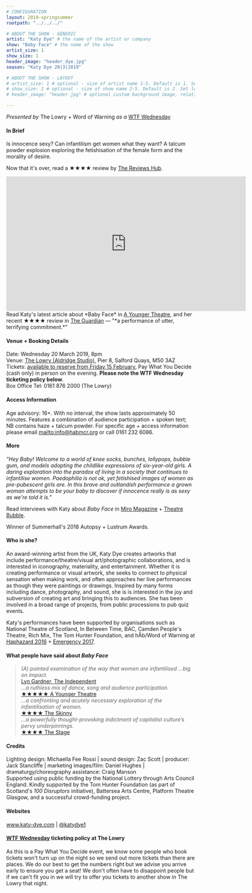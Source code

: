 ```yaml
---
# CONFIGURATION
layout: 2019-springsummer
rootpath: "../../../"

# ABOUT THE SHOW - GENERIC
artist: "Katy Dye" # the name of the artist or company
show: "Baby Face" # the name of the show
artist_size: 1
show_size: 1
header_image: "header_dye.jpg"    
season: "Katy Dye 20|3|2019"

# ABOUT THE SHOW - LAYOUT
# artist_size: 1 # optional - size of artist name 1-5. Default is 1. Set longer names to lower values
# show_size: 2 # optional - size of show name 2-5. Default is 2. Set longer names to lower values
# header_image: "header.jpg" # optional custom background image, relative to current page

---
```

*Presented by* The Lowry + Word of Warning *as a* <a href="http://thelowry.com/about-us/festivals-projects/take-a-risk/wtf-wednesday" target="_blank">WTF Wednesday</a>
         
#### In Brief      
Is innocence sexy? Can infantilism get women what they want? A talcum powder explosion exploring the fetishisation of the female form and the morality of desire.       
        
Now that it's over, read a ★★★★ review by <a href="http://www.thereviewshub.com/katy-dye-baby-face-the-lowry-salford" target="_blank">The Reviews Hub</a>.        
        
<iframe src="http://player.vimeo.com/video/319703157" width="640" height="360" frameborder="0" allowfullscreen></iframe><br>Read Katy's latest article about *Baby Face* in <a href="http://www.ayoungertheatre.com/wailing-kicking-crying-drooling-is-this-sexy-is-this-really-what-you-want" target="_blank">A Younger Theatre</a>, and her recent ★★★★ review in <a href="http://www.theguardian.com/stage/2019/mar/01/baby-face-review-terrifying-take-on-the-infantilisation-of-women-theatre-deli-sheffield" target="_blank">The Guardian</a> — "*a performance of utter, terrifying commitment.*"          
        
#### Venue + Booking Details           
Date: Wednesday 20 March 2019, 8pm        
Venue: <a href="http://thelowry.com/visit-lowry/how-to-get-here" target="_blank">The Lowry (Aldridge Studio)</a>, Pier 8, Salford Quays, M50 3AZ         
Tickets: <a href="http://www.thelowry.com/whats-on/wtf-wednesday-katy-dye-babyface" target="_blank">available to reserve from Friday 15 February</a>, Pay What You Decide (cash only) in person on the evening. **Please note the WTF Wednesday ticketing policy below**.          
Box Office Tel: 0161 876 2000 (The Lowry)          
          
#### Access Information        
Age advisory: 16+. With no interval, the show lasts approximately 50 minutes. Features a combination of audience participation + spoken text; NB contains haze + talcum powder. For specific age + access information please email <mailto:info@habmcr.org> or call 0161 232 6086.     
             
#### More         
*"Hey Baby! Welcome to a world of knee socks, bunches, lollypops, bubble gum, and models adopting the childlike expressions of six-year-old girls. A daring exploration into the paradox of living in a society that continues to infantilise women. Paedophilia is not ok, yet fetishised images of women as pre-pubescent girls are. In this brave and outlandish performance a grown woman attempts to be your baby to discover if innocence really is as sexy as we're told it is."*           
              
Read interviews with Katy about *Baby Face* in <a href="http://www.miromagazine.com/theatre/edinburgh-2018-spotlight-baby-face" target="_blank">Miro Magazine</a> + <a href="http://www.theatrebubble.com/2018/07/edinburgh-fringe-2018-interview-with-katy-dye" target="_blank">Theatre Bubble</a>.            
           
Winner of Summerhall's 2018 Autopsy + Lustrum Awards.        
         
#### Who is she?        
An award-winning artist from the UK, Katy Dye creates artworks that include performance/theatre/visual art/photographic collaborations, and is interested in iconography, materiality, and entertainment. Whether it is creating performance or visual artwork, she seeks to connect to physical sensation when making work, and often approaches her live performances as though they were paintings or drawings. Inspired by many forms including dance, photography, and sound, she is is interested in the joy and subversion of creating art and bringing this to audiences. She has been involved in a broad range of projects, from public processions to pub quiz events.           
         
Katy's performances have been supported by organisations such as National Theatre of Scotland, In Between Time, BAC, Camden People's Theatre, Rich Mix, The Tom Hunter Foundation, and hÅb/Word of Warning at [Haphazard 2016](/archive/2016-haphazard/programme) + [Emergency 2017](/archive/2017-emergency/evening).        
           
#### What people have said about *Baby Face*         
>*(A) pointed examination of the way that women are infantilised …big on impact.*<br><a href="http://www.independent.co.uk/arts-entertainment/comedy/reviews/edinburgh-festival-2018-fringe-shows-review-lyn-gardner-everything-not-saved-lights-over-tesco-a8500736.html" target="_blank">Lyn Gardner, The Independent</a><br>*…a ruthless mix of dance, song and audience participation.*<br><a href="http://www.ayoungertheatre.com/review-edinburgh-fringe-festival-baby-face-summerhall" target="_blank">★★★★★ A Younger Theatre</a><br>*…a confronting and acutely necessary exploration of the infantilisation of women.*<br><a href="http://www.theskinny.co.uk/festivals/edinburgh-fringe/theatre/baby-face-summerhall" target="_blank">★★★★ The Skinny</a><br>*…a powerfully thought-provoking indictment of capitalist culture’s pervy underpinnings.*<br><a href="http://www.thestage.co.uk/reviews/2018/baby-face-review-summerhall-edinburgh-effectively-disturbing-performance-piece" target="_blank">★★★★ The Stage</a>        
        
#### Credits          
Lighting design: Michaella Fee Rossi | sound design: Zac Scott | producer: Jack Stancliffe | marketing images/film: Daniel Hughes | dramaturgy/choreography assistance: Craig Manson<br>Supported using public funding by the National Lottery through Arts Council England. Kindly supported by the Tom Hunter Foundation (as part of Scotland's *100 Disruptors* initiative), Battersea Arts Centre, Platform Theatre Glasgow, and a successful crowd-funding project.         
           
#### Websites          
<a href="http://www.katy-dye.com/baby-face" target="_blank">www.katy-dye.com</a> | <a href="http://twitter.com/katydye1" target="_blank">@katydye1</a>        
        
#### <a href="http://thelowry.com/about-us/festivals-projects/take-a-risk/wtf-wednesday" target="_blank">WTF Wednesday</a> ticketing policy at The Lowry         
As this is a Pay What You Decide event, we know some people who book tickets won't turn up on the night so we send out more tickets than there are places. We do our best to get the numbers right but we advise you arrive early to ensure you get a seat! We don't often have to disappoint people but if we can't fit you in we will try to offer you tickets to another show in The Lowry that night.
